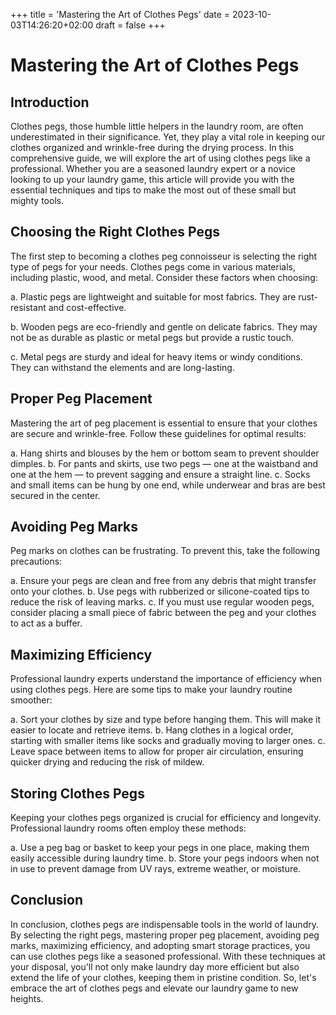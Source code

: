 +++
title = 'Mastering the Art of Clothes Pegs'
date = 2023-10-03T14:26:20+02:00
draft = false
+++

# Mastering the Art of Clothes Pegs

## Introduction

Clothes pegs, those humble little helpers in the laundry room, are often underestimated in their significance.
Yet, they play a vital role in keeping our clothes organized and wrinkle-free during the drying process. In this 
comprehensive guide, we will explore the art of using clothes pegs like a professional. Whether you are a 
seasoned laundry expert or a novice looking to up your laundry game, this article will provide you with the 
essential techniques and tips to make the most out of these small but mighty tools.

## Choosing the Right Clothes Pegs

The first step to becoming a clothes peg connoisseur is selecting the right type of pegs for your needs. Clothes 
pegs come in various materials, including plastic, wood, and metal. Consider these factors when choosing:


a. Plastic pegs are lightweight and suitable for most fabrics. They are rust-resistant and cost-effective.

b. Wooden pegs are eco-friendly and gentle on delicate fabrics. They may not be as durable as plastic or metal pegs but provide a rustic touch.

c. Metal pegs are sturdy and ideal for heavy items or windy conditions. They can withstand the elements and are long-lasting.


## Proper Peg Placement

Mastering the art of peg placement is essential to ensure that your clothes are secure and wrinkle-free. 
Follow these guidelines for optimal results:

a. Hang shirts and blouses by the hem or bottom seam to prevent shoulder dimples.
b. For pants and skirts, use two pegs — one at the waistband and one at the hem — to prevent sagging and ensure a straight line.
c. Socks and small items can be hung by one end, while underwear and bras are best secured in the center.

## Avoiding Peg Marks

Peg marks on clothes can be frustrating. To prevent this, take the following precautions:

a. Ensure your pegs are clean and free from any debris that might transfer onto your clothes.
b. Use pegs with rubberized or silicone-coated tips to reduce the risk of leaving marks.
c. If you must use regular wooden pegs, consider placing a small piece of fabric between the peg and your clothes to act as a buffer.

## Maximizing Efficiency

Professional laundry experts understand the importance of efficiency when using clothes pegs. Here are some 
tips to make your laundry routine smoother:

a. Sort your clothes by size and type before hanging them. This will make it easier to locate and retrieve items.
b. Hang clothes in a logical order, starting with smaller items like socks and gradually moving to larger ones.
c. Leave space between items to allow for proper air circulation, ensuring quicker drying and reducing the risk of mildew.

## Storing Clothes Pegs

Keeping your clothes pegs organized is crucial for efficiency and longevity. Professional laundry rooms often employ 
these methods:

a. Use a peg bag or basket to keep your pegs in one place, making them easily accessible during laundry time.
b. Store your pegs indoors when not in use to prevent damage from UV rays, extreme weather, or moisture.

## Conclusion

In conclusion, clothes pegs are indispensable tools in the world of laundry. By selecting the right pegs, 
mastering proper peg placement, avoiding peg marks, maximizing efficiency, and adopting smart storage practices, 
you can use clothes pegs like a seasoned professional. With these techniques at your disposal, you'll not only 
make laundry day more efficient but also extend the life of your clothes, keeping them in pristine condition. 
So, let's embrace the art of clothes pegs and elevate our laundry game to new heights.
